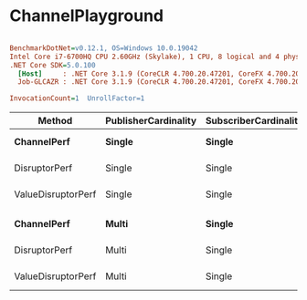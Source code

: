 # ChannelPlayground


``` ini

BenchmarkDotNet=v0.12.1, OS=Windows 10.0.19042
Intel Core i7-6700HQ CPU 2.60GHz (Skylake), 1 CPU, 8 logical and 4 physical cores
.NET Core SDK=5.0.100
  [Host]     : .NET Core 3.1.9 (CoreCLR 4.700.20.47201, CoreFX 4.700.20.47203), X64 RyuJIT
  Job-GLCAZR : .NET Core 3.1.9 (CoreCLR 4.700.20.47201, CoreFX 4.700.20.47203), X64 RyuJIT

InvocationCount=1  UnrollFactor=1  

```
|             Method | PublisherCardinality | SubscriberCardinality |        Type | AllowSyncContinuations |      Mean |     Error |    StdDev |    Median |   Op/s | Ratio |     Gen 0 |     Gen 1 |     Gen 2 | Allocated |
|------------------- |--------------------- |---------------------- |------------ |----------------------- |----------:|----------:|----------:|----------:|-------:|------:|----------:|----------:|----------:|----------:|
|        **ChannelPerf** |               **Single** |                **Single** | **BoundedWait** |                   **True** | **69.520 ms** | **1.3340 ms** | **1.2478 ms** | **69.594 ms** |  **14.38** |  **1.00** | **1000.0000** | **1000.0000** | **1000.0000** | **8392272 B** |
|      DisruptorPerf |               Single |                Single | BoundedWait |                   True |  2.886 ms | 0.0634 ms | 0.1810 ms |  2.885 ms | 346.53 |  0.04 |         - |         - |         - |     504 B |
| ValueDisruptorPerf |               Single |                Single | BoundedWait |                   True |  2.194 ms | 0.0863 ms | 0.2503 ms |  2.125 ms | 455.75 |  0.03 |         - |         - |         - |     504 B |
|                    |                      |                       |             |                        |           |           |           |           |        |       |           |           |           |           |
|        **ChannelPerf** |                **Multi** |                **Single** | **BoundedWait** |                   **True** | **69.180 ms** | **1.3653 ms** | **1.6253 ms** | **68.438 ms** |  **14.46** |  **1.00** | **1000.0000** | **1000.0000** | **1000.0000** | **8394664 B** |
|      DisruptorPerf |                Multi |                Single | BoundedWait |                   True |  2.298 ms | 0.0809 ms | 0.2387 ms |  2.295 ms | 435.11 |  0.03 |         - |         - |         - |    1800 B |
| ValueDisruptorPerf |                Multi |                Single | BoundedWait |                   True |  1.548 ms | 0.0432 ms | 0.1232 ms |  1.530 ms | 645.79 |  0.02 |         - |         - |         - |    1800 B |
